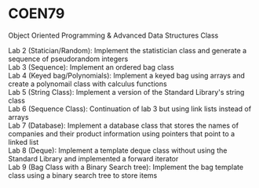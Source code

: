 # COEN79
Object Oriented Programming & Advanced Data Structures Class  

Lab 2 (Statician/Random): Implement the statistician class and generate a sequence of pseudorandom integers   
Lab 3 (Sequence): Implement an ordered bag class  
Lab 4 (Keyed bag/Polynomials): Implement a keyed bag using arrays and create a polynomail class with calculus functions  
Lab 5 (String Class): Implement a version of the Standard Library's string class  
Lab 6 (Sequence Class): Continuation of lab 3 but using link lists instead of arrays  
Lab 7 (Database): Implement a database class that stores the names of companies and their product information using pointers that point to a linked list  
Lab 8 (Deque): Implement a template deque class without using the Standard Library and implemented a forward iterator  
Lab 9 (Bag Class with a Binary Search tree): Implement the bag template class using a binary search tree to store items  
